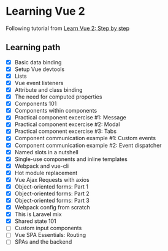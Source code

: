 # Learning Vue 2

Following tutorial from [Learn Vue 2: Step by step](https://laracasts.com/series/learn-vue-2-step-by-step/episodes/3?autoplay=true)

## Learning path

- [X] Basic data binding
- [X] Setup Vue devtools
- [X] Lists
- [X] Vue event listeners
- [X] Attribute and class binding
- [X] The need for computed properties
- [X] Components 101
- [X] Components within components
- [X] Practical component excercise #1: Message
- [X] Practical component excercise #2: Modal
- [X] Practical component excercise #3: Tabs
- [X] Component communication example #1: Custom events
- [X] Component communication example #2: Event dispatcher
- [X] Named slots in a nutshell
- [X] Single-use components and inline templates
- [X] Webpack and vue-cli
- [X] Hot module replacement
- [X] Vue Ajax Requests with axios
- [X] Object-oriented forms: Part 1
- [X] Object-oriented forms: Part 2
- [X] Object-oriented forms: Part 3
- [X] Webpack config from scratch
- [X] This is Laravel mix
- [X] Shared state 101
- [ ] Custom input components
- [ ] Vue SPA Essentials: Routing
- [ ] SPAs and the backend
